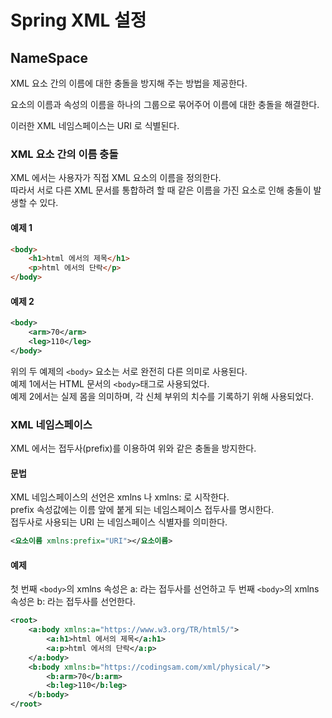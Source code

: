 # Spring XML 설정

## NameSpace

XML 요소 간의 이름에 대한 충돌을 방지해 주는 방법을 제공한다.

요소의 이름과 속성의 이름을 하나의 그룹으로 묶어주어 이름에 대한 충돌을 해결한다.

이러한 XML 네임스페이스는 URI 로 식별된다.

### XML 요소 간의 이름 충돌

XML 에서는 사용자가 직접 XML 요소의 이름을 정의한다. </br>
따라서 서로 다른 XML 문서를 통합하려 할 때 같은 이름을 가진 요소로 인해 충돌이 발생할 수 있다.

#### 예제 1

```html
<body>
    <h1>html 에서의 제목</h1>
    <p>html 에서의 단락</p>
</body>
```

#### 예제 2

```xml
<body>
    <arm>70</arm>
    <leg>110</leg>
</body>
```

위의 두 예제의 `<body>` 요소는 서로 완전히 다른 의미로 사용된다. </br>
예제 1에서는 HTML 문서의 `<body>`태그로 사용되었다. </br>
예제 2에서는 실제 몸을 의미하며, 각 신체 부위의 치수를 기록하기 위해 사용되었다.

### XML 네임스페이스

XML 에서는 접두사(prefix)를 이용하여 위와 같은 충돌을 방지한다.

#### 문법

XML 네임스페이스의 선언은 xmlns 나 xmlns: 로 시작한다. </br>
prefix 속성값에는 이름 앞에 붙게 되는 네임스페이스 접두사를 명시한다. </br>
접두사로 사용되는 URI 는 네임스페이스 식별자를 의미한다.

```xml
<요소이름 xmlns:prefix="URI"></요소이름>
```

#### 예제

첫 번째 `<body>`의 xmlns 속성은 a: 라는 접두사를 선언하고 두 번째 `<body>`의 xmlns 속성은 b: 라는 접두사를 선언한다.

```xml
<root>
    <a:body xmlns:a="https://www.w3.org/TR/html5/">
        <a:h1>html 에서의 제목</a:h1>
        <a:p>html 에서의 단락</a:p>
    </a:body>
    <b:body xmlns:b="https://codingsam.com/xml/physical/">
        <b:arm>70</b:arm>
        <b:leg>110</b:leg>
    </b:body>
</root>
```